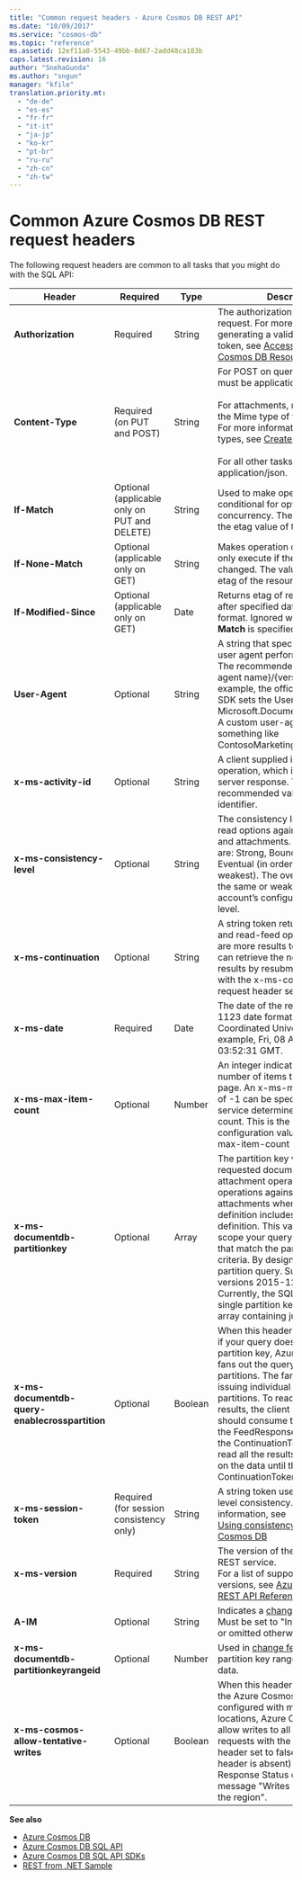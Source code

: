 ```yaml
---
title: "Common request headers - Azure Cosmos DB REST API"
ms.date: "10/09/2017"
ms.service: "cosmos-db"
ms.topic: "reference"
ms.assetid: 12ef11a8-5543-49bb-8d67-2add48ca183b
caps.latest.revision: 16
author: "SnehaGunda"
ms.author: "sngun"
manager: "kfile"
translation.priority.mt: 
  - "de-de"
  - "es-es"
  - "fr-fr"
  - "it-it"
  - "ja-jp"
  - "ko-kr"
  - "pt-br"
  - "ru-ru"
  - "zh-cn"
  - "zh-tw"
---
```

# Common Azure Cosmos DB REST request headers
The following request headers are common to all tasks that you might do with the SQL API:  
  
|Header|Required|Type|Description|  
|------------|--------------|----------|-----------------|  
|**Authorization**|Required|String|The authorization token for the request. For more information on generating a valid authorization token, see [Access Control on Cosmos DB Resources](https://msdn.microsoft.com/library/azure/dn783368.aspx)|  
|**Content-Type**|Required (on PUT and POST)|String|For POST on query operations, it must be application/query+json.<br /><br /> For attachments, must be set to the Mime type of the attachment. For more information on Mime types, see [Create an Attachment](create-an-attachment.md)<br /><br /> For all other tasks, must be application/json.|  
|**If-Match**|Optional (applicable only on PUT and DELETE)|String|Used to make operation conditional for optimistic concurrency. The value should be the etag value of the resource.|  
|**If-None-Match**|Optional (applicable only on GET)|String|Makes operation conditional to only execute if the resource has changed. The value should be the etag of the resource.|  
|**If-Modified-Since**|Optional (applicable only on GET)|Date|Returns etag of resource modified after specified date in RFC 1123 format. Ignored when **If-None-Match** is specified | 
|**User-Agent**|Optional|String|A string that specifies the client user agent performing the request. The recommended format is {user agent name}/{version}. For example, the official SQL API .NET SDK sets the User-Agent string to Microsoft.Document.Client/1.0.0.0. A custom user-agent could be something like ContosoMarketingApp/1.0.0.|  
|**x-ms-activity-id**|Optional|String|A client supplied identifier for the operation, which is echoed in the server response. The recommended value is a unique identifier.|  
|**x-ms-consistency-level**|Optional|String|The consistency level override for read options against documents and attachments. The valid values are: Strong, Bounded, Session, or Eventual (in order of strongest to weakest). The override must be the same or weaker than the account’s configured consistency level.|  
|**x-ms-continuation**|Optional|String|A string token returned for queries and read-feed operations if there are more results to be read. Clients can retrieve the next page of results by resubmitting the request with the x-ms-continuation request header set to this value.|  
|**x-ms-date**|Required|Date|The date of the request per RFC 1123 date format expressed in Coordinated Universal Time, for example, Fri, 08 Apr 2015 03:52:31 GMT.|  
|**x-ms-max-item-count**|Optional|Number|An integer indicating the maximum number of items to be returned per page. An x-ms-max-item-count of -1 can be specified to let the service determine the optimal item count. This is the recommended configuration value for x-ms-max-item-count|  
|**x-ms-documentdb-partitionkey**|Optional|Array|The partition key value for the requested document or attachment operation. Required for operations against documents and attachments when the collection definition includes a partition key definition. This value is used to scope your query to documents that match the partition key criteria. By design it's a single partition query. Supported in API versions 2015-12-16 and newer. Currently, the SQL API supports a single partition key, so this is an array containing just one value.| 
| **x-ms-documentdb-query-enablecrosspartition**| Optional| Boolean | When this header is set to true and if your query doesn't have a partition key, Azure Cosmos DB fans out the query across partitions. The fan out is done by issuing individual queries to all the partitions. To read the query results, the client applications should consume the results from the FeedResponse and check for the ContinuationToken property. To read all the results, keep iterating on the data until the ContinuationToken is null.  |  
|**x-ms-session-token**|Required (for session consistency only)|String|A string token used with session level consistency. For more information, see <br />                [Using consistency levels in Cosmos DB](https://docs.microsoft.com/azure/cosmos-db/consistency-levels)|  
|**x-ms-version**|Required|String|The version of the Cosmos DB REST service. <br />                For a list of supported API versions, see [Azure Cosmos DB REST API Reference](index.md)|
|**A-IM**|Optional|String|Indicates a [change feed](https://docs.microsoft.com/azure/cosmos-db/change-feed) request. Must be set to "Incremental feed", or omitted otherwise.|
|**x-ms-documentdb-partitionkeyrangeid**|Optional|Number|Used in [change feed](https://docs.microsoft.com/azure/cosmos-db/change-feed) requests. The partition key range ID for reading data.|
|**x-ms-cosmos-allow-tentative-writes**| Optional | Boolean |When this header is set to true for the Azure Cosmos accounts configured with multiple write locations, Azure Cosmos DB will allow writes to all locations. Write requests with the value of this header set to false (or if the header is absent) will fail with 403 Response Status code with error message "Writes are not allowed in the region".  |
 
**See also**  
* [Azure Cosmos DB](https://docs.microsoft.com/azure/cosmos-db/introduction) 
* [Azure Cosmos DB SQL API](https://docs.microsoft.com/azure/cosmos-db/sql-api-introduction)   
* [Azure Cosmos DB SQL API SDKs](https://docs.microsoft.com/en-us/azure/cosmos-db/sql-api-sdk-dotnet)   
* [REST from .NET Sample](https://github.com/Azure/azure-documentdb-dotnet/tree/master/samples/rest-from-.net)  
  
  
